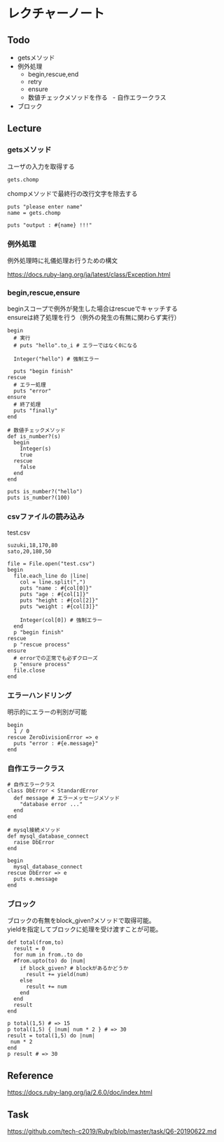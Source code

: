 # レクチャーノート

## Todo
 - getsメソッド
 - 例外処理
   - begin,rescue,end
   - retry
   - ensure
   - 数値チェックメソッドを作る
   - 自作エラークラス
 - ブロック

## Lecture

### getsメソッド

ユーザの入力を取得する
```
gets.chomp
```
chompメソッドで最終行の改行文字を除去する

```
puts "please enter name"
name = gets.chomp

puts "output : #{name} !!!"
```

### 例外処理
例外処理時に礼儀処理お行うための構文

https://docs.ruby-lang.org/ja/latest/class/Exception.html  

### begin,rescue,ensure

beginスコープで例外が発生した場合はrescueでキャッチする  
ensureは終了処理を行う（例外の発生の有無に関わらず実行）
```
begin
  # 実行
  # puts "hello".to_i # エラーではなく0になる
  
  Integer("hello") # 強制エラー
  
  puts "begin finish"
rescue
  # エラー処理
  puts "error"
ensure
  # 終了処理
  puts "finally"
end
```

```
# 数値チェックメソッド
def is_number?(s)
  begin
    Integer(s)
    true
  rescue
    false
  end
end

puts is_number?("hello")
puts is_number?(100)
```

### csvファイルの読み込み

test.csv
```
suzuki,18,170,80
sato,20,180,50
```

```
file = File.open("test.csv")
begin
  file.each_line do |line|
    col = line.split(",")
    puts "name : #{col[0]}"
    puts "age : #{col[1]}"
    puts "height : #{col[2]}"
    puts "weight : #{col[3]}"
    
    Integer(col[0]) # 強制エラー
  end
  p "begin finish"
rescue
  p "rescue process"
ensure
  # errorでの正常でも必ずクローズ
  p "ensure process"
  file.close 
end
```

### エラーハンドリング
明示的にエラーの判別が可能

```
begin 
  1 / 0
rescue ZeroDivisionError => e
  puts "error : #{e.message}"
end 
```

### 自作エラークラス

```
# 自作エラークラス
class DbError < StandardError
  def message # エラーメッセージメソッド
    "database error ..."
  end
end

# mysql接続メソッド
def mysql_database_connect
  raise DbError
end

begin 
  mysql_database_connect
rescue DbError => e
  puts e.message
end

```

### ブロック

ブロックの有無をblock_given?メソッドで取得可能。  
yieldを指定してブロックに処理を受け渡すことが可能。  
```
def total(from,to)
  result = 0
  for num in from..to do
  #from.upto(to) do |num|
    if block_given? # blockがあるかどうか
      result += yield(num)
    else
      result += num
    end
  end
  result
end

p total(1,5) # => 15
p total(1,5) { |num| num * 2 } # => 30
result = total(1,5) do |num|
 num * 2 
end
p result # => 30
```

## Reference
https://docs.ruby-lang.org/ja/2.6.0/doc/index.html  

## Task
https://github.com/tech-c2019/Ruby/blob/master/task/Q6-20190622.md
